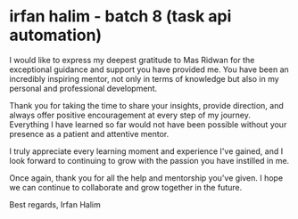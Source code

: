 # irfan halim - batch 8 (task api automation)

I would like to express my deepest gratitude to Mas Ridwan for the exceptional guidance and support you have provided me. You have been an incredibly inspiring mentor, not only in terms of knowledge but also in my personal and professional development.

Thank you for taking the time to share your insights, provide direction, and always offer positive encouragement at every step of my journey. Everything I have learned so far would not have been possible without your presence as a patient and attentive mentor.

I truly appreciate every learning moment and experience I've gained, and I look forward to continuing to grow with the passion you have instilled in me.

Once again, thank you for all the help and mentorship you've given. I hope we can continue to collaborate and grow together in the future.

Best regards,
Irfan Halim